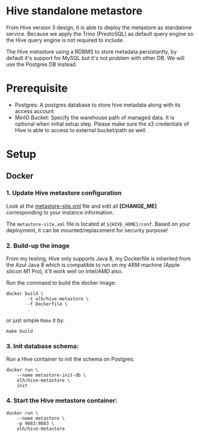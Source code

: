 # Hive standalone metastore
From Hive version 3 design, it is able to deploy the metastore as standalone service. Because we apply the Trino (PrestoSQL) as default query engine so the Hive query engine is not required to include.

The Hive metastore using a RDBMS to store metadata persistantly, by default it's support for MySQL but it's not problem with other DB. We will use the Postgres DB instead.

# Prerequisite
- Postgres: A postgres database to store hive metadata along with its access account
- MinIO Bucket: Specify the warehouse path of managed data. It is optional when initial setup step. Please make sure the s3 credentials of Hive is able to access to external bucket/path as well.

# Setup
## Docker
### 1. Update Hive metastore configuration
Look at the [metastore-site.xml](https://github.com/leehuwuj/olh/blob/main/hive-metastore/metastore-site.xml) file and edit all **[CHANGE_ME]** corresponding to your instance information.  

The `metastore-site.xml` file is located at `${HIVE_HOME}/conf`. Based on your deployment, it can be mounted/replacement for security purpose!

### 2. Build-up the image
From my testing, Hive only supports Java 8, my Dockerfile is inherited from the Azul Java 8 which is compatible to run on my ARM machine (Apple silicon M1 Pro), it'll work well on Intel/AMD also.  

Run the command to build the docker image:
```shell
docker build \
		-t olh/hive-metastore \
		-f Dockerfile \
		.
```
or just simple `Make` it by:   
```shell
make build
```

### 3. Init database schema:
Run a Hive container to init the schema on Postgres:
```shell
docker run \
    --name metastore-init-db \
    olh/hive-metastore \
    init
```

### 4. Start the Hive metastore container:
```shell
docker run \
    --name metastore \
    -p 9083:9083 \
    olh/hive-metastore
```